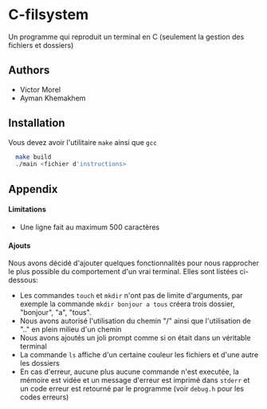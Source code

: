 # C-filsystem

Un programme qui reproduit un terminal en C (seulement la gestion des fichiers et dossiers)



## Authors

- Victor Morel
- Ayman Khemakhem

## Installation

Vous devez avoir l'utilitaire `make` ainsi que `gcc`

```bash
  make build
  ./main <fichier d'instructions>
```
## Appendix

#### Limitations
- Une ligne fait au maximum 500 caractères

#### Ajouts
Nous avons décidé d'ajouter quelques fonctionnalités pour nous rapprocher le plus possible du comportement d'un vrai terminal. Elles sont listées ci-dessous:

- Les commandes `touch` et `mkdir` n'ont pas de limite d'arguments, par exemple la commande `mkdir bonjour a tous` créera trois dossier, "bonjour", "a", "tous".
- Nous avons autorisé l'utilisation du chemin "/" ainsi que l'utilisation de ".." en plein milieu d'un chemin
- Nous avons ajoutés un joli prompt comme si on était dans un véritable terminal
- La commande `ls` affiche d'un certaine couleur les fichiers et d'une autre les dossiers
- En cas d'erreur, aucune plus aucune commande n'est executée, la mémoire est vidée et un message d'erreur est imprimé dans `stderr` et un code erreur est retourné par le programme (voir `debug.h` pour les codes erreurs)

